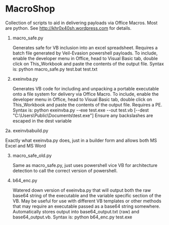 # MacroShop
Collection of scripts to aid in delivering payloads via Office Macros.  Most are python. See http://khr0x40sh.wordpress.com for details.

1. macro_safe.py

   Generates safe for VB inclusion into an excel spreadsheet.  Requires a batch file generated by Veil-Evasion powershell payloads. To include, enable the developer menu in Office, head to Visual Basic tab, double click on This_Workbook and paste the contents of the output file. Syntax is:
python macro_safe.py test.bat test.txt

2. exeinvba.py

   Generates VB code for including and unpacking a portable executable onto a file system for delivery via Office Macro.  To include, enable the developer menu in Office, head to Visual Basic tab, double click on This_Workbook and paste the contents of the output file.  Requires a PE. Syntax is:
python exeinvba.py --exe test.exe --out test.vb [--dest "C:\\Users\\Public\\Documents\\test.exe"]
Ensure any backslashes are escaped in the dest variable

2a. exeinvbabuild.py

   Exactly what exeinvba.py does, just in a builder form and allows both MS Excel and MS Word

3. macro_safe_old.py

   Same as macro_safe.py, just uses powershell vice VB for architecture detection to call the correct version of powershell.

4. b64_enc.py

   Watered down version of exeinvba.py that will output both the raw base64 string of the executable and the variable specific section of the VB.  May be useful for use with different VB templates or other methods that may require an executable passed as a base64 string somewhere.  Automatically stores output into base64_output.txt (raw) and base64_output.vb. Syntax is:
python b64_enc.py test.exe

